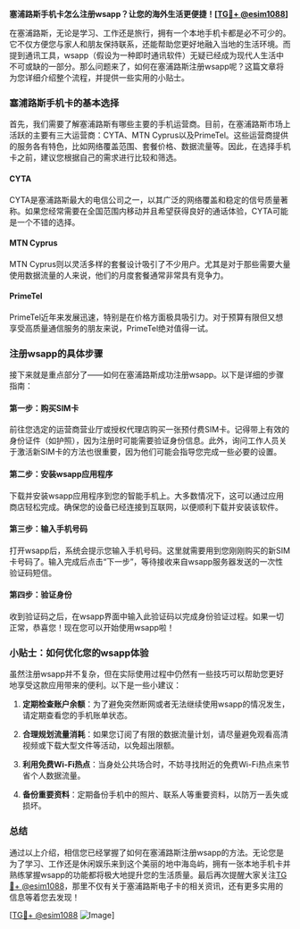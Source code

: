 **塞浦路斯手机卡怎么注册wsapp？让您的海外生活更便捷！[[TG💪+ @esim1088](https://t.me/s/esim1088)]**

在塞浦路斯，无论是学习、工作还是旅行，拥有一个本地手机卡都是必不可少的。它不仅方便您与家人和朋友保持联系，还能帮助您更好地融入当地的生活环境。而提到通讯工具，wsapp（假设为一种即时通讯软件）无疑已经成为现代人生活中不可或缺的一部分。那么问题来了，如何在塞浦路斯注册wsapp呢？这篇文章将为您详细介绍整个流程，并提供一些实用的小贴士。

### 塞浦路斯手机卡的基本选择

首先，我们需要了解塞浦路斯有哪些主要的手机运营商。目前，在塞浦路斯市场上活跃的主要有三大运营商：CYTA、MTN Cyprus以及PrimeTel。这些运营商提供的服务各有特色，比如网络覆盖范围、套餐价格、数据流量等。因此，在选择手机卡之前，建议您根据自己的需求进行比较和筛选。

#### CYTA
CYTA是塞浦路斯最大的电信公司之一，以其广泛的网络覆盖和稳定的信号质量著称。如果您经常需要在全国范围内移动并且希望获得良好的通话体验，CYTA可能是一个不错的选择。

#### MTN Cyprus
MTN Cyprus则以灵活多样的套餐设计吸引了不少用户。尤其是对于那些需要大量使用数据流量的人来说，他们的月度套餐通常非常具有竞争力。

#### PrimeTel
PrimeTel近年来发展迅速，特别是在价格方面极具吸引力。对于预算有限但又想享受高质量通信服务的朋友来说，PrimeTel绝对值得一试。

### 注册wsapp的具体步骤

接下来就是重点部分了——如何在塞浦路斯成功注册wsapp。以下是详细的步骤指南：

#### 第一步：购买SIM卡
前往您选定的运营商营业厅或授权代理店购买一张预付费SIM卡。记得带上有效的身份证件（如护照），因为注册时可能需要验证身份信息。此外，询问工作人员关于激活新SIM卡的方法也很重要，因为他们可能会指导您完成一些必要的设置。

#### 第二步：安装wsapp应用程序
下载并安装wsapp应用程序到您的智能手机上。大多数情况下，这可以通过应用商店轻松完成。确保您的设备已经连接到互联网，以便顺利下载并安装该软件。

#### 第三步：输入手机号码
打开wsapp后，系统会提示您输入手机号码。这里就需要用到您刚刚购买的新SIM卡号码了。输入完成后点击“下一步”，等待接收来自wsapp服务器发送的一次性验证码短信。

#### 第四步：验证身份
收到验证码之后，在wsapp界面中输入此验证码以完成身份验证过程。如果一切正常，恭喜您！现在您可以开始使用wsapp啦！

### 小贴士：如何优化您的wsapp体验

虽然注册wsapp并不复杂，但在实际使用过程中仍然有一些技巧可以帮助您更好地享受这款应用带来的便利。以下是一些小建议：

1. **定期检查账户余额**：为了避免突然断网或者无法继续使用wsapp的情况发生，请定期查看您的手机账单状态。
   
2. **合理规划流量消耗**：如果您订阅了有限的数据流量计划，请尽量避免观看高清视频或下载大型文件等活动，以免超出限额。
   
3. **利用免费Wi-Fi热点**：当身处公共场合时，不妨寻找附近的免费Wi-Fi热点来节省个人数据流量。
   
4. **备份重要资料**：定期备份手机中的照片、联系人等重要资料，以防万一丢失或损坏。

### 总结

通过以上介绍，相信您已经掌握了如何在塞浦路斯注册wsapp的方法。无论您是为了学习、工作还是休闲娱乐来到这个美丽的地中海岛屿，拥有一张本地手机卡并熟练掌握wsapp的功能都将极大地提升您的生活质量。最后再次提醒大家关注[TG💪+ @esim1088](https://t.me/s/esim1088)，那里不仅有关于塞浦路斯电子卡的相关资讯，还有更多实用的信息等着您去发现！

[[TG💪+ @esim1088](https://t.me/s/esim1088) ![Image](https://i.postimg.cc/4NQfJmqS/Snipaste-2025-05-13-00-14-12.png)]